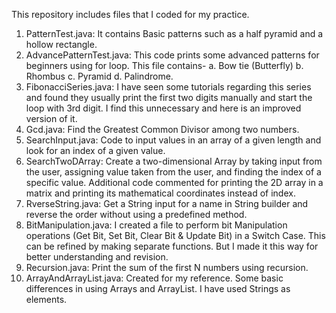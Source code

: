 This repository includes files that I coded for my practice.

1. PatternTest.java: It contains Basic patterns such as a half pyramid and a hollow rectangle.
2. AdvancePatternTest.java: This code prints some advanced patterns for beginners using for loop. This file contains- a. Bow tie (Butterfly) b. Rhombus c. Pyramid d. Palindrome.
3. FibonacciSeries.java: I have seen some tutorials regarding this series and found they usually print the first two digits manually and start the loop with 3rd digit. I find this unnecessary and here is an improved version of it.
4. Gcd.java: Find the Greatest Common Divisor among two numbers.
5. SearchInput.java: Code to input values in an array of a given length and look for an index of a given value.
6. SearchTwoDArray: Create a two-dimensional Array by taking input from the user, assigning value taken from the user, and finding the index of a specific value. Additional code commented for printing the 2D array in a matrix and printing its mathematical coordinates instead of index. 
7. RverseString.java: Get a String input for a name in String builder and reverse the order without using a predefined method. 
8. BitManipulation.java: I created a file to perform bit Manipulation operations (Get Bit, Set Bit, Clear Bit & Update Bit) in a Switch Case. This can be refined by making separate functions. But I made it this way for better understanding and revision.
9. Recursion.java: Print the sum of the first N numbers using recursion.
10. ArrayAndArrayList.java: Created for my reference. Some basic differences in using Arrays and ArrayList. I have used Strings as elements. 
